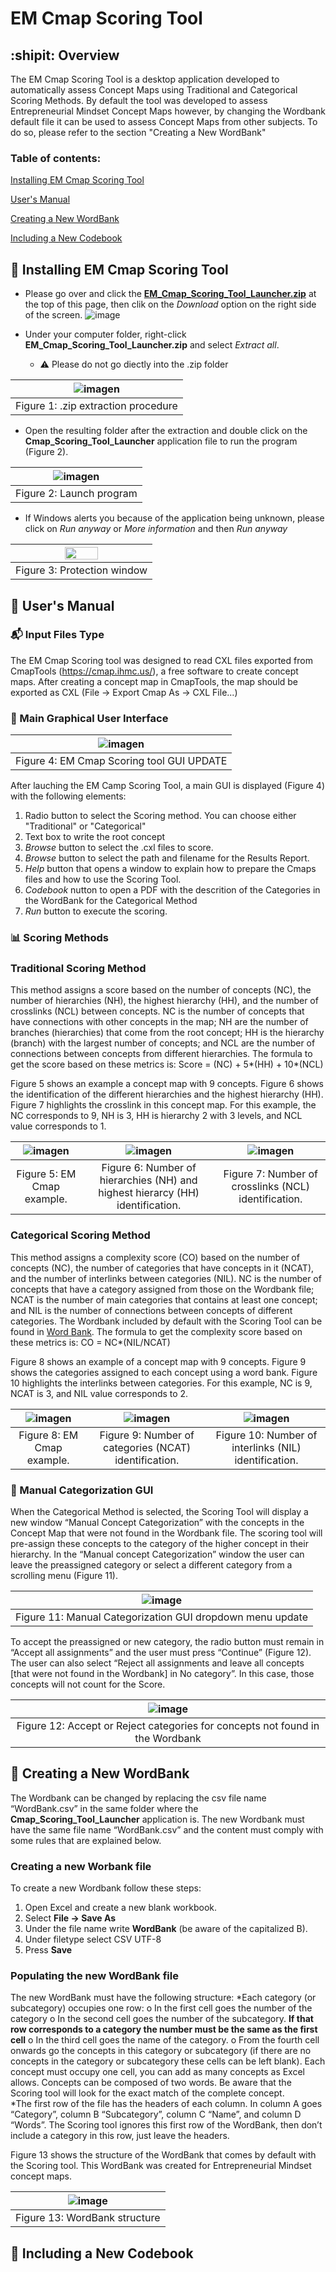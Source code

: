 # EM Cmap Scoring Tool

## :shipit: Overview

The EM Cmap Scoring Tool is a desktop application developed to automatically assess Concept Maps using Traditional and Categorical Scoring Methods. By default the tool was developed to assess Entrepreneurial Mindset Concept Maps however, by changing the Wordbank default file it can be used to assess Concept Maps from other subjects. To do so, please refer to the section "Creating a New WordBank"

### Table of contents:
[Installing EM Cmap Scoring Tool](#wrench-installing-em-cmap-scoring-tool)

[User's Manual](#book-users-manual)

[Creating a New WordBank](#floppy_disk-creating-a-new-wordbank)

[Including a New Codebook](#orange_book-including-a-new-codebook)

## :wrench: Installing EM Cmap Scoring Tool
- Please go over and click the [**EM_Cmap_Scoring_Tool_Launcher.zip**](https://github.com/EM-Cmap-Scoring-Tool/EM_Cmap_Scoring_Tool/blob/main/EM_Cmap_Scoring_Tool_Launcher.zip) at the top of this page, then clik on the *Download* option on the right side of the screen.
![image](https://user-images.githubusercontent.com/74432387/252469796-8bc02477-e390-4e0a-9deb-421043caebd0.png)
 
- Under your computer folder, right-click **EM_Cmap_Scoring_Tool_Launcher.zip** and select *Extract all*.
  - :warning: Please do not go diectly into the .zip folder
  
| ![imagen](https://user-images.githubusercontent.com/78668372/233404342-ba3c8d10-e2c7-437e-a0da-82f20dab5c04.png) |
| :-: |
| Figure 1: .zip extraction procedure |

- Open the resulting folder after the extraction and double click on the **Cmap_Scoring_Tool_Launcher** application file to run the program (Figure 2).

| ![imagen](https://user-images.githubusercontent.com/74432387/252414286-d4566db1-8365-40d9-adc7-01254f520460.png) |
| :-: |
| Figure 2: Launch program |

- If Windows alerts you because of the application being unknown, please click on *Run anyway* or *More information* and then *Run anyway*

| <img src="https://user-images.githubusercontent.com/78668372/229847812-d8e15832-8819-401c-af6d-07d6c938bb0a.png" width=50% height=60%> |
| :-: |
| Figure 3: Protection window |

## :book: User's Manual
### :mailbox_with_mail: Input Files Type
The EM Cmap Scoring tool was designed to read CXL files exported from CmapTools (https://cmap.ihmc.us/), a free software to create concept maps. 
After creating a concept map in CmapTools, the map should be exported as CXL (File -> Export Cmap As -> CXL File...)

### :crystal_ball: Main Graphical User Interface

| ![imagen](https://user-images.githubusercontent.com/74432387/252414649-71da88b1-9c81-4f96-a788-0f2138b8e537.png) |
| :-: |
| Figure 4: EM Cmap Scoring tool GUI UPDATE |

After lauching the EM Camp Scoring Tool, a main GUI is displayed (Figure 4) with the following elements:  

1. Radio button to select the Scoring method. You can choose either "Traditional" or "Categorical" 
2. Text box to write the root concept
3. *Browse* button to select the .cxl files to score.
4. *Browse* button to select the path and filename for the Results Report.
5. *Help* button that opens a window to explain how to prepare the Cmaps files and how to use the Scoring Tool.
6. *Codebook* nutton to open a PDF with the descrition of the Categories in the WordBank for the Categorical Method
7. *Run* button to execute the scoring.

### :bar_chart: Scoring Methods 

### Traditional Scoring Method
This method assigns a score based on the number of concepts (NC), the number of hierarchies (NH), the highest hierarchy (HH), and the number of crosslinks (NCL) between concepts.
NC is the number of concepts that have connections with other concepts in the map; NH are the number of branches (hierarchies) that come from the root concept; HH is the hierarchy (branch) with the largest number of concepts; and NCL are the number of connections between concepts from different hierarchies.
The formula to get the score based on these metrics is: Score = (NC) + 5*(HH) + 10*(NCL)

Figure 5 shows an example a concept map with 9 concepts. Figure 6 shows the identification of the different hierarchies and the highest hierarchy (HH). Figure 7 highlights the crosslink in this concept map. For this example, the NC corresponds to 9, NH is 3, HH is hierarchy 2 with 3 levels, and NCL value corresponds to 1.

| ![imagen](https://user-images.githubusercontent.com/78668372/229846688-053cee04-0534-417b-a71f-7421fccae00b.png) | ![imagen](https://user-images.githubusercontent.com/78668372/229847229-deb70aed-940f-49b2-89c1-6a0e4ce86f47.png)    | ![imagen](https://user-images.githubusercontent.com/78668372/229847398-aec3cc25-ae7f-4eb0-b5ba-2de266ecda3a.png) |
| :-: | :-: | :-: |
| Figure 5: EM Cmap example. | Figure 6: Number of hierarchies (NH) and highest hierarcy (HH) identification. | Figure 7: Number of crosslinks (NCL) identification. |

### Categorical Scoring Method
This method assigns a complexity score (CO) based on the number of concepts (NC), the number of categories that have concepts in it (NCAT), and the number of interlinks between categories (NIL). 
NC is the number of concepts that have a category assigned from those on the Wordbank file; NCAT is the number of main categories that contains at least one concept; and NIL is the number of connections between concepts of different categories. The Wordbank included by default with the Scoring Tool can be found in [Word Bank](https://github.com/RMejiaE/EM-Cmap-Scoring-Tool/blob/main/Phase_2/WordBank.csv).
The formula to get the complexity score based on these metrics is: CO = NC*(NIL/NCAT) 

Figure 8 shows an example of a concept map with 9 concepts. Figure 9 shows the categories assigned to each concept using a word bank. Figure 10 highlights the interlinks between categories. For this example, NC is 9, NCAT is 3, and NIL value corresponds to 2.

| ![imagen](https://user-images.githubusercontent.com/78668372/229618016-94668494-1f69-418b-9535-5520c98fda32.png) | ![imagen](https://user-images.githubusercontent.com/78668372/229618225-0650527c-9952-4f7c-af26-fb7dd75c95c5.png) | ![imagen](https://user-images.githubusercontent.com/78668372/229618261-4721051f-92f2-4f9b-9fdc-54e18428638a.png) |
| :-: | :-: | :-: |
| Figure 8: EM Cmap example. | Figure 9: Number of categories (NCAT) identification. | Figure 10: Number of interlinks (NIL) identification. |

### 🔮 Manual Categorization GUI 

When the Categorical Method is selected, the Scoring Tool will display a new window “Manual Concept Categorization” with the concepts in the Concept Map that were not found in the Wordbank file. The scoring tool will pre-assign these concepts to the category of the higher concept in their hierarchy. In the “Manual concept Categorization” window the user can leave the preassigned category or select a different category from a scrolling menu (Figure 11). 

| ![image](https://user-images.githubusercontent.com/74432387/252460986-5ce64957-6e1c-4ba5-acbe-9cec378855d0.png) |
| :-: |
| Figure 11: Manual Categorization GUI dropdown menu update |

To accept the preassigned or new category, the radio button must remain in “Accept all assignments” and the user must press “Continue” (Figure 12).
The user can also select “Reject all assignments and leave all concepts [that were not found in the Wordbank] in No category”. In this case, those concepts will not count for the Score.   

|![image](https://user-images.githubusercontent.com/74432387/252420985-c84d36d8-6e3e-480f-ae1a-00096d6246e8.png)|
| :-: |
| Figure 12: Accept or Reject categories for concepts not found in the Wordbank |

## :floppy_disk: Creating a New WordBank

The Wordbank can be changed by replacing the csv file name “WordBank.csv” in the same folder where the __Cmap_Scoring_Tool_Launcher__ application is. The new Wordbank must have the same file name “WordBank.csv” and the content must comply with some rules that are explained below.

### Creating a new Worbank file
To create a new Wordbank follow these steps:
1.	Open Excel and create a new blank workbook.
2.	Select __File -> Save As__
3.	Under the file name write __WordBank__  (be aware of the capitalized B).
4.	Under filetype select CSV UTF-8
5.	Press __Save__

### Populating the new WordBank file
The new WordBank must have the following structure:
*Each category (or subcategory) occupies one row:
   o	In the first cell goes the number of the category
   o	In the second cell goes the number of the subcategory. __If that row corresponds to a category the number must be the same as the first cell__
   o	In the third cell goes the name of the category.
   o	From the fourth cell onwards go the concepts in this category or subcategory (if there are no concepts in the category or subcategory these cells can be left blank). Each concept must occupy one cell, you can add as many concepts as Excel allows. Concepts can be composed of two words. Be aware that the Scoring tool will look for the exact match of the complete concept.  
*The first row of the file has the headers of each column. In column A goes “Category”, column B “Subcategory”, column C “Name”, and column D “Words”. The Scoring tool ignores this first row of the WordBank, then don’t include a category in this row, just leave the headers.

Figure 13 shows the structure of the WordBank that comes by default with the Scoring tool. This WordBank was created for Entrepreneurial Mindset concept maps. 

|![image](https://user-images.githubusercontent.com/74432387/252468389-e8bd9a60-19bd-4688-ab20-906f89554b02.png)|
| :-: |
| Figure 13: WordBank structure|

## :orange_book: Including a New Codebook
